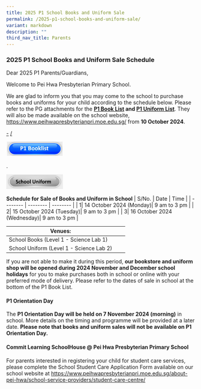 ```yaml
---
title: 2025 P1 School Books and Uniform Sale
permalink: /2025-p1-school-books-and-uniform-sale/
variant: markdown
description: ""
third_nav_title: Parents
---
```

### 2025 P1 School Books and Uniform Sale Schedule

Dear 2025 P1 Parents/Guardians,

Welcome to Pei Hwa Presbyterian Primary School.

We are glad to inform you that you may come to the school to purchase books and uniforms for your child according to the schedule below.  Please refer to the PG attachments for the **[P1 Book List](/files/Booklist/2025/P1_Booklist_2025.pdf) and [P1 Uniform List](/files/School%20Uniform/2025/PHPPS_Uniform_List_2025.pdf)**.  They will also be made available on the school website, https://www.peihwapresbyterianpri.moe.edu.sg/ from **10 October 2024**.     

[-](/files/Booklist/2025/P1_Booklist_2025.pdf)
[/](/files/School%20Uniform/2025/PHPPS_Uniform_List_2025.pdf)

<p><a href="/files/Booklist/2025/P1_Booklist_2025.pdf">
<img src="/images/Buttons/p1%20booklist.JPG" style="width:30%">
</a></p>
.
<p><a href="/files/School%20Uniform/2025/PHPPS_Uniform_List_2025.pdf">
<img src="/images/Buttons/school%20uniform.JPG" style="width:30%">
</a></p>

**Schedule for Sale of Books and Uniform in School**
| S/No. | Date | Time |
| -------- | -------- | -------- |
| 1| 14 October 2024 (Monday)| 9 am to 3 pm |
| 2| 15 October 2024 (Tuesday)| 9 am to 3 pm |
| 3| 16 October 2024 (Wednesday)| 9 am to 3 pm |


| Venues:|||
| -------- | -------- | -------- |
| School Books (Level 1 - Science Lab 1)|||
| School Uniform (Level 1 - Science Lab 2)|||


If you are not able to make it during this period, **our bookstore and uniform shop will be opened during 2024 November and December school holidays** for you to make purchases both in school or online with your preferred mode of delivery. Please refer to the dates of sale in school at the bottom of the P1 Book List.


#### P1 Orientation Day
The **P1 Orientation Day will be held on 7 November 2024 (morning)** in school.  More details on the timing and programme will be provided at a later date. **Please note that books and uniform sales will not be available on P1 Orientation Day.**


#### Commit Learning SchoolHouse @ Pei Hwa Presbyterian Primary School
For parents interested in registering your child for student care services, please complete the School Student Care Application Form available on our school website at https://www.peihwapresbyterianpri.moe.edu.sg/about-pei-hwa/school-service-providers/student-care-centre/
